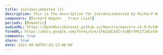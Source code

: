 ```yaml
---
title: IsoldasLiebestod (1)
description: This is the description for IsoldasLiebestod by Richard Wagner _ Franz Liszt
composers: [Richard Wagner _ Franz Liszt]
periods: [Romantic]
audioURL: https://OpenMusicDataset.github.io/Maestro/maestro-v3.0.0/2006/MIDI-Unprocessed_16_R1_2006_01-04_ORIG_MID--AUDIO_16_R1_2006_02_Track02_wav.midi
formURL: https://docs.google.com/forms/d/e/1FAIpQLSdIr3cWErYMt172dCotBrNI4GBac7mXOGxriNqCRbwGP_sssQ/viewform
comments: true
share: true
date: 2021-08-08T07:43:13-06:00
---
```

